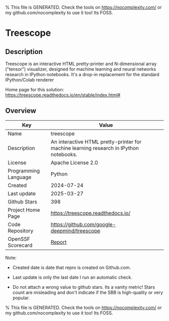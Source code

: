 
% This file is GENERATED. Check the tools on https://nocomplexity.com/ or my github.com/nocomplexity to use it too! Its FOSS. 

# Treescope

## Description 

Treescope is an interactive HTML pretty-printer and N-dimensional array ("tensor") visualizer, designed for machine learning and neural networks research in IPython notebooks. It's a drop-in replacement for the standard IPython/Colab renderer

Home page for this solution: https://treescope.readthedocs.io/en/stable/index.html# 

## Overview 

| Key | Value |
| --- | --- |
| Name | treescope |
| Description | An interactive HTML pretty-printer for machine learning research in IPython notebooks. |
| License | Apache License 2.0 |
| Programming Language | Python |
| Created | 2024-07-24 |
| Last update | 2025-03-27 |
| Github Stars | 398 |
| Project Home Page | https://treescope.readthedocs.io/ |
| Code Repository | https://github.com/google-deepmind/treescope |
| OpenSSF Scorecard | [Report](https://securityscorecards.dev/viewer/?uri=github.com/google-deepmind/treescope) |

Note:
 - Created date is date that repro is created on Github.com. 

- Last update is only the last date I run an automatic check. 

- Do not attach a wrong value to github stars. Its a vanity metric! Stars count are misleading and 
don't indicate if the SBB is high-quality or very popular.

% This file is GENERATED. Check the tools on https://nocomplexity.com/ or my github.com/nocomplexity to use it too! Its FOSS. 

